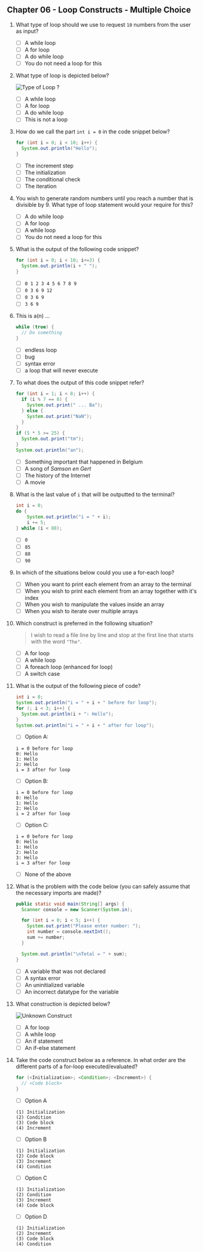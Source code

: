 ## Chapter 06 - Loop Constructs - Multiple Choice

1. What type of loop should we use to request `10` numbers from the user as input?

    * [ ] A while loop
    * [ ] A for loop
    * [ ] A do while loop
    * [ ] You do not need a loop for this

2. What type of loop is depicted below?

    ![Type of Loop ?](./img/type_of_loop.png)

    * [ ] A while loop
    * [ ] A for loop
    * [ ] A do while loop
    * [ ] This is not a loop

3. How do we call the part `int i = 0` in the code snippet below?

    ```java
    for (int i = 0; i < 10; i++) {
      System.out.println("Hello");
    }
    ```

    * [ ] The increment step
    * [ ] The initialization
    * [ ] The conditional check
    * [ ] The iteration

4. You wish to generate random numbers until you reach a number that is divisible by 9. What type of loop statement would your require for this?

    * [ ] A do while loop
    * [ ] A for loop
    * [ ] A while loop
    * [ ] You do not need a loop for this

5. What is the output of the following code snippet?

    ```java
    for (int i = 0; i < 10; i+=3) {
      System.out.println(i + " ");
    }
    ```

    * [ ] `0 1 2 3 4 5 6 7 8 9`
    * [ ] `0 3 6 9 12`
    * [ ] `0 3 6 9`
    * [ ] `3 6 9`

6. This is a(n) ...

    ```java
    while (true) {
      // Do something
    }
    ```

    * [ ] endless loop
    * [ ] bug
    * [ ] syntax error
    * [ ] a loop that will never execute

7. To what does the output of this code snippet refer?

    ```java
    for (int i = 1; i < 8; i++) {
      if (i % 7 == 0) {
        System.out.print(" ... Ba");
      } else {
        System.out.print("NaN");
      }
    }
    if (5 * 5 >= 25) {
      System.out.print("tm");
    }
    System.out.println("an");
    ```

    * [ ] Something important that happened in Belgium
    * [ ] A song of *Samson en Gert*
    * [ ] The history of the Internet
    * [ ] A movie

8. What is the last value of `i` that will be outputted to the terminal?

    ```java
    int i = 0;
    do {
        System.out.println("i = " + i);
        i += 5;
    } while (i < 88);
    ```

    * [ ] `0`
    * [ ] `85`
    * [ ] `88`
    * [ ] `90`

9. In which of the situations below could you use a for-each loop?

    * [ ] When you want to print each element from an array to the terminal
    * [ ] When you wish to print each element from an array together with it's index
    * [ ] When you wish to manipulate the values inside an array
    * [ ] When you wish to iterate over multiple arrays

10. Which construct is preferred in the following situation?

    > I wish to read a file line by line and stop at the first line that starts with the word `"The"`.

    * [ ] A for loop
    * [ ] A while loop
    * [ ] A foreach loop (enhanced for loop)
    * [ ] A switch case

11. What is the output of the following piece of code?

    ```java
    int i = 0;
    System.out.println("i = " + i + " before for loop");
    for (; i < 3; i++) {
      System.out.println(i + ": Hello");
    }
    System.out.println("i = " + i + " after for loop");
    ```

    * [ ] Option A:

    ```text
    i = 0 before for loop
    0: Hello
    1: Hello
    2: Hello
    i = 3 after for loop
    ```

    * [ ] Option B:

    ```text
    i = 0 before for loop
    0: Hello
    1: Hello
    2: Hello
    i = 2 after for loop
    ```

    * [ ] Option C:

    ```text
    i = 0 before for loop
    0: Hello
    1: Hello
    2: Hello
    3: Hello
    i = 3 after for loop
    ```

    * [ ] None of the above

12. What is the problem with the code below (you can safely assume that the necessary imports are made)?

    ```java
    public static void main(String[] args) {
      Scanner console = new Scanner(System.in);

      for (int i = 0; i < 5; i++) {
        System.out.print("Please enter number: ");
        int number = console.nextInt();
        sum += number;
      }

      System.out.println("\nTotal = " + sum);
    }
    ```

    * [ ] A variable that was not declared
    * [ ] A syntax error
    * [ ] An uninitialized variable
    * [ ] An incorrect datatype for the variable

13. What construction is depicted below?

    ![Unknown Construct](./img/unknown_construct.png)

    * [ ] A for loop
    * [ ] A while loop
    * [ ] An if statement
    * [ ] An if-else statement

14. Take the code construct below as a reference. In what order are the different parts of a for-loop executed/evaluated?

    ```java
    for (<Initialization>; <Condition>; <Increment>) {
      // <Code block>
    }
    ```

    * [ ] Option A

    ```text
    (1) Initialization
    (2) Condition
    (3) Code block
    (4) Increment
    ```

    * [ ] Option B

    ```text
    (1) Initialization
    (2) Code block
    (3) Increment
    (4) Condition
    ```

    * [ ] Option C

    ```text
    (1) Initialization
    (2) Condition
    (3) Increment
    (4) Code block
    ```

    * [ ] Option D

    ```text
    (1) Initialization
    (2) Increment
    (3) Code block
    (4) Condition
    ```